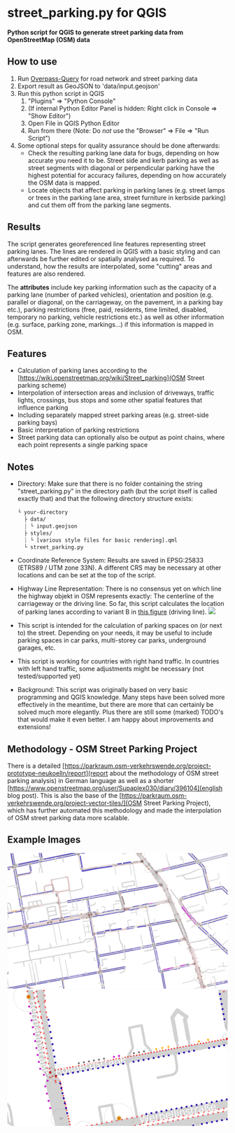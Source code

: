 # street_parking.py for QGIS
**Python script for QGIS to generate street parking data from OpenStreetMap (OSM) data**

## How to use

1. Run [Overpass-Query](https://overpass-turbo.eu/s/1ptH) for road network and street parking data
2. Export result as GeoJSON to 'data/input.geojson'
3. Run this python script in QGIS
   1. "Plugins" => "Python Console"
   1. (If internal Python Editor Panel is hidden: Right click in Console => "Show Editor")
   1. Open File in QGIS Python Editor
   1. Run from there (Note: Do _not_ use the "Browser" => File => "Run Script")
4. Some optional steps for quality assurance should be done afterwards:
   - Check the resulting parking lane data for bugs, depending on how accurate you need it to be. Street side and kerb parking as well as street segments with diagonal or perpendicular parking have the highest potential for accuracy failures, depending on how accurately the OSM data is mapped.
   - Locate objects that affect parking in parking lanes (e.g. street lamps or trees in the parking lane area, street furniture in kerbside parking) and cut them off from the parking lane segments.


## Results

The script generates georeferenced line features representing street parking lanes. The lines are rendered in QGIS with a basic styling and can afterwards be further edited or spatially analysed as required. To understand, how the results are interpolated, some "cutting" areas and features are also rendered.

The **attributes** include key parking information such as the capacity of a parking lane (number of parked vehicles), orientation and position (e.g. parallel or diagonal, on the carriageway, on the pavement, in a parking bay etc.), parking restrictions (free, paid, residents, time limited, disabled, temporary no parking, vehicle restrictions etc.) as well as other information (e.g. surface, parking zone, markings...) if this information is mapped in OSM.

## Features

- Calculation of parking lanes according to the [https://wiki.openstreetmap.org/wiki/Street_parking](OSM Street parking scheme)
- Interpolation of intersection areas and inclusion of driveways, traffic lights, crossings, bus stops and some other spatial features that influence parking
- Including separately mapped street parking areas (e.g. street-side parking bays)
- Basic interpretation of parking restrictions
- Street parking data can optionally also be output as point chains, where each point represents a single parking space

## Notes

- Directory: Make sure that there is no folder containing the string "street_parking.py" in the directory path (but the script itself is called exactly that) and that the following directory structure exists:

  ```
  └ your-directory
    ├ data/
    ┊ └ input.geojson
    ├ styles/
    ┊ └ [various style files for basic rendering].qml
    └ street_parking.py
  ```

- Coordinate Reference System: Results are saved in EPSG:25833 (ETRS89 / UTM zone 33N). A different CRS may be necessary at other locations and can be set at the top of the script.

- Highway Line Representation: There is no consensus yet on which line the highway objekt in OSM represents exactly: The centerline of the carriageway or the driving line. So far, this script calculates the location of parking lanes according to variant B in [this figure](https://wiki.openstreetmap.org/wiki/File:Highway_representation.png) (driving line). ![](https://wiki.openstreetmap.org/wiki/File:Highway_representation.png)

- This script is intended for the calculation of parking spaces on (or next to) the street. Depending on your needs, it may be useful to include parking spaces in car parks, multi-storey car parks, underground garages, etc.

- This script is working for countries with right hand traffic. In countries with left hand traffic, some adjustments might be necessary (not tested/supported yet)

- Background: This script was originally based on very basic programming and QGIS knowledge. Many steps have been solved more effectively in the meantime, but there are more that can certainly be solved much more elegantly. Plus there are still some (marked) TODO's that would make it even better. I am happy about improvements and extensions!

## Methodology - OSM Street Parking Project

There is a detailed [https://parkraum.osm-verkehrswende.org/project-prototype-neukoelln/report](report about the methodology of OSM street parking analysis) in German language as well as a shorter [https://www.openstreetmap.org/user/Supaplex030/diary/396104](english blog post). This is also the base of the [https://parkraum.osm-verkehrswende.org/project-vector-tiles/](OSM Street Parking Project), which has further automated this methodology and made the interpolation of OSM street parking data more scalable.

## Example Images

![street parking lines](https://raw.githubusercontent.com/SupaplexOSM/street_parking.py/main/sample%20images/street%20parking%20lines.png)
![street parking points](https://raw.githubusercontent.com/SupaplexOSM/street_parking.py/main/sample%20images/street%20parking%20points.png)
